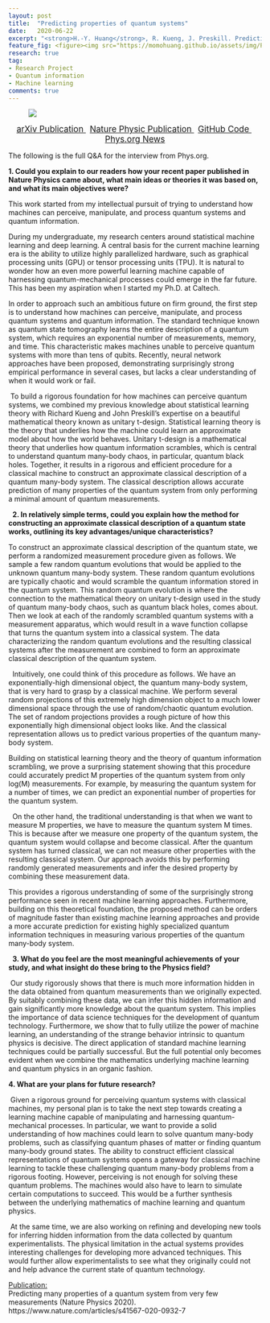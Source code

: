 ```yaml
---
layout: post
title:  "Predicting properties of quantum systems"
date:   2020-06-22
excerpt: "<strong>H.-Y. Huang</strong>, R. Kueng, J. Preskill. Predicting many properties of a quantum system from very few measurements (Nature Physics 2020)."
feature_fig: <figure><img src="https://momohuang.github.io/assets/img/PredictQuantum/shadow.png"></figure>
research: true
tag:
- Research Project
- Quantum information
- Machine learning
comments: true
---
```


<figure>
	<img src="{{site.url}}/assets/img/PredictQuantum/shadow.png">
</figure>

<center>
	<a href="https://arxiv.org/abs/2002.08953" target="_blank" class="btn">
		<span style="font-size: 120%;">
		arXiv Publication
		</span>
	</a>
	&nbsp;
	<a href="https://www.nature.com/articles/s41567-020-0932-7" target="_blank" class="btn">
		<span style="font-size: 120%;">
		Nature Physic Publication
		</span>
	</a>
	&nbsp;
	<a href="https://github.com/momohuang/predicting-quantum-properties" target="_blank" class="btn">
		<span style="font-size: 120%;">
		GitHub Code
		</span>
	</a>
	&nbsp;
	<a href="https://phys.org/news/2020-07-method-properties-complex-quantum.html" target="_blank" class="btn">
		<span style="font-size: 120%;">
		Phys.org News
		</span>
	</a>
</center>

<p>The following is the full Q&A for the interview from Phys.org.</p>

<p><strong>1. Could you explain to our readers how your recent paper published in Nature Physics came about, what main ideas or theories it was based on, and what its main objectives were?</strong></p>

This work started from my intellectual pursuit of trying to understand how machines can perceive, manipulate, and process quantum systems and quantum information.

<p>During my undergraduate, my research centers around statistical machine learning and deep learning. A central basis for the current machine learning era is the ability to utilize highly parallelized hardware, such as graphical processing units (GPU) or tensor processing units (TPU). It is natural to wonder how an even more powerful learning machine capable of harnessing quantum-mechanical processes could emerge in the far future. This has been my aspiration when I started my Ph.D. at Caltech. </p>

In order to approach such an ambitious future on firm ground, the first step is to understand how machines can perceive, manipulate, and process quantum systems and quantum information. The standard technique known as quantum state tomography learns the entire description of a quantum system, which requires an exponential number of measurements, memory, and time. This characteristic makes machines unable to perceive quantum systems with more than tens of qubits. Recently, neural network approaches have been proposed, demonstrating surprisingly strong empirical performance in several cases, but lacks a clear understanding of when it would work or fail.

<p> To build a rigorous foundation for how machines can perceive quantum systems, we combined my previous knowledge about statistical learning theory with Richard Kueng and John Preskill’s expertise on a beautiful mathematical theory known as unitary t-design. Statistical learning theory is the theory that underlies how the machine could learn an approximate model about how the world behaves. Unitary t-design is a mathematical theory that underlies how quantum information scrambles, which is central to understand quantum many-body chaos, in particular, quantum black holes. Together, it results in a rigorous and efficient procedure for a classical machine to construct an approximate classical description of a quantum many-body system. The classical description allows accurate prediction of many properties of the quantum system from only performing a minimal amount of quantum measurements.</p>
 
<strong>2. In relatively simple terms, could you explain how the method for constructing an approximate classical description of a quantum state works, outlining its key advantages/unique characteristics? </strong>
 
<p>To construct an approximate classical description of the quantum state, we perform a randomized measurement procedure given as follows. We sample a few random quantum evolutions that would be applied to the unknown quantum many-body system. These random quantum evolutions are typically chaotic and would scramble the quantum information stored in the quantum system. This random quantum evolution is where the connection to the mathematical theory on unitary t-design used in the study of quantum many-body chaos, such as quantum black holes, comes about. Then we look at each of the randomly scrambled quantum systems with a measurement apparatus, which would result in a wave function collapse that turns the quantum system into a classical system. The data characterizing the random quantum evolutions and the resulting classical systems after the measurement are combined to form an approximate classical description of the quantum system.</p>
 
Intuitively, one could think of this procedure as follows. We have an exponentially-high dimensional object, the quantum many-body system, that is very hard to grasp by a classical machine. We perform several random projections of this extremely high dimension object to a much lower dimensional space through the use of random/chaotic quantum evolution. The set of random projections provides a rough picture of how this exponentially high dimensional object looks like. And the classical representation allows us to predict various properties of the quantum many-body system.
 
<p>Building on statistical learning theory and the theory of quantum information scrambling, we prove a surprising statement showing that this procedure could accurately predict M properties of the quantum system from only log(M) measurements. For example, by measuring the quantum system for a number of times, we can predict an exponential number of properties for the quantum system. </p>
 
On the other hand, the traditional understanding is that when we want to measure M properties, we have to measure the quantum system M times. This is because after we measure one property of the quantum system, the quantum system would collapse and become classical. After the quantum system has turned classical, we can not measure other properties with the resulting classical system. Our approach avoids this by performing randomly generated measurements and infer the desired property by combining these measurement data.
 
<p>This provides a rigorous understanding of some of the surprisingly strong performance seen in recent machine learning approaches. Furthermore, building on this theoretical foundation, the proposed method can be orders of magnitude faster than existing machine learning approaches and provide a more accurate prediction for existing highly specialized quantum information techniques in measuring various properties of the quantum many-body system.</p>
 
<strong>3. What do you feel are the most meaningful achievements of your study, and what insight do these bring to the Physics field? </strong>

<p> Our study rigorously shows that there is much more information hidden in the data obtained from quantum measurements than we originally expected. By suitably combining these data, we can infer this hidden information and gain significantly more knowledge about the quantum system. This implies the importance of data science techniques for the development of quantum technology. Furthermore, we show that to fully utilize the power of machine learning, an understanding of the strange behavior intrinsic to quantum physics is decisive. The direct application of standard machine learning techniques could be partially successful. But the full potential only becomes evident when we combine the mathematics underlying machine learning and quantum physics in an organic fashion.</p>

<strong>4. What are your plans for future research? </strong>

<p> Given a rigorous ground for perceiving quantum systems with classical machines, my personal plan is to take the next step towards creating a learning machine capable of manipulating and harnessing quantum-mechanical processes. In particular, we want to provide a solid understanding of how machines could learn to solve quantum many-body problems, such as classifying quantum phases of matter or finding quantum many-body ground states. The ability to construct efficient classical representations of quantum systems opens a gateway for classical machine learning to tackle these challenging quantum many-body problems from a rigorous footing. However, perceiving is not enough for solving these quantum problems. The machines would also have to learn to simulate certain computations to succeed. This would be a further synthesis between the underlying mathematics of machine learning and quantum physics.</p>
 At the same time, we are also working on refining and developing new tools for inferring hidden information from the data collected by quantum experimentalists. The physical limitation in the actual systems provides interesting challenges for developing more advanced techniques. This would further allow experimentalists to see what they originally could not and help advance the current state of quantum technology.

<p><u>Publication:</u><br>Predicting many properties of a quantum system from very few measurements (Nature Physics 2020).<br>https://www.nature.com/articles/s41567-020-0932-7</p>
